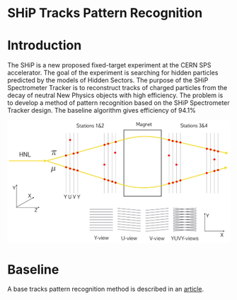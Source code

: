# SHiP Tracks Pattern Recognition

# Introduction

The SHiP is a new proposed fixed-target experiment at the CERN SPS accelerator. The goal of the experiment is searching for hidden particles predicted by the models of Hidden Sectors. The purpose of the SHiP Spectrometer Tracker is to reconstruct tracks of charged particles from the decay of neutral New Physics objects with high efficiency. The problem is to develop a method of pattern recognition based on the SHiP Spectrometer Tracker design. The baseline algorithm gives efficiency of 94.1%

![track](pic/tracks.jpeg)

# Baseline

A base tracks pattern recognition method is described in an [article](https://cds.cern.ch/record/2005715/files/main.pdf).
